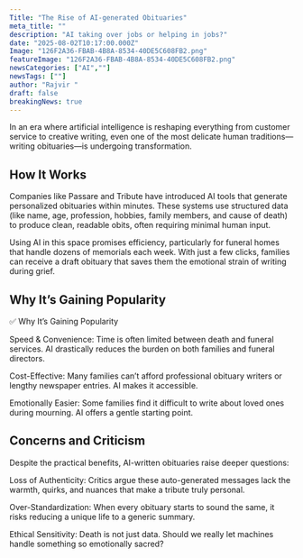 ```yaml
---
Title: "The Rise of AI‑generated Obituaries"
meta_title: ""
description: "AI taking over jobs or helping in jobs?"
date: "2025-08-02T10:17:00.000Z"
Image: "126F2A36-FBAB-4B8A-8534-40DE5C608FB2.png"
featureImage: "126F2A36-FBAB-4B8A-8534-40DE5C608FB2.png"
newsCategories: ["AI",""]
newsTags: [""]
author: "Rajvir "
draft: false
breakingNews: true
---
```


In an era where artificial intelligence is reshaping everything from customer service to creative writing, even one of the most delicate human traditions—writing obituaries—is undergoing transformation.

## How It Works

Companies like Passare and Tribute have introduced AI tools that generate personalized obituaries within minutes. These systems use structured data (like name, age, profession, hobbies, family members, and cause of death) to produce clean, readable obits, often requiring minimal human input.

Using AI in this space promises efficiency, particularly for funeral homes that handle dozens of memorials each week. With just a few clicks, families can receive a draft obituary that saves them the emotional strain of writing during grief.

## Why It’s Gaining Popularity

✅ Why It’s Gaining Popularity

Speed & Convenience: Time is often limited between death and funeral services. AI drastically reduces the burden on both families and funeral directors.

Cost-Effective: Many families can’t afford professional obituary writers or lengthy newspaper entries. AI makes it accessible.

Emotionally Easier: Some families find it difficult to write about loved ones during mourning. AI offers a gentle starting point.

## Concerns and Criticism

Despite the practical benefits, AI-written obituaries raise deeper questions:

Loss of Authenticity: Critics argue these auto-generated messages lack the warmth, quirks, and nuances that make a tribute truly personal.

Over-Standardization: When every obituary starts to sound the same, it risks reducing a unique life to a generic summary.

Ethical Sensitivity: Death is not just data. Should we really let machines handle something so emotionally sacred?